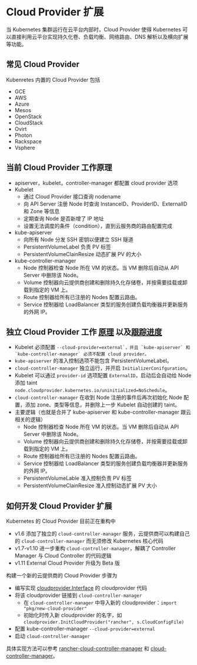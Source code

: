 # Cloud Provider 扩展

当 Kubernetes 集群运行在云平台内部时，Cloud Provider 使得 Kubernetes 可以直接利用云平台实现持久化卷、负载均衡、网络路由、DNS 解析以及横向扩展等功能。

## 常见 Cloud Provider

Kubenretes 内置的 Cloud Provider 包括

- GCE
- AWS
- Azure
- Mesos
- OpenStack
- CloudStack
- Ovirt
- Photon
- Rackspace
- Vsphere

## 当前 Cloud Provider 工作原理

- apiserver，kubelet，controller-manager 都配置 cloud provider 选项
- Kubelet
  - 通过 Cloud Provider 接口查询 nodename
  - 向 API Server 注册 Node 时查询 InstanceID、ProviderID、ExternalID 和 Zone 等信息
  - 定期查询 Node 是否新增了 IP 地址
  - 设置无法调度的条件（condition），直到云服务商的路由配置完成
- kube-apiserver
  - 向所有 Node 分发 SSH 密钥以便建立 SSH 隧道
  - PersistentVolumeLabel 负责 PV 标签
  - PersistentVolumeClainResize 动态扩展 PV 的大小
- kube-controller-manager
  - Node 控制器检查 Node 所在 VM 的状态。当 VM 删除后自动从 API Server 中删除该 Node。
  - Volume 控制器向云提供商创建和删除持久化存储卷，并按需要挂载或卸载到指定的 VM 上。
  - Route 控制器给所有已注册的 Nodes 配置云路由。
  - Service 控制器给 LoadBalancer 类型的服务创建负载均衡器并更新服务的外网 IP。

## 独立 Cloud Provider 工作 [原理](https://kubernetes.io/docs/tasks/administer-cluster/running-cloud-controller/) 以及[跟踪进度](https://github.com/kubernetes/features/issues/88)

- Kubelet 必须配置 ``--cloud-provider=external`，并且 `kube-apiserver` 和 `kube-controller-manager` 必须不配置 cloud provider。``
- `kube-apiserver` 的准入控制选项不能包含 PersistentVolumeLabel。
- `cloud-controller-manager` 独立运行，并开启 `InitializerConifguration`。
- Kubelet 可以通过 `provider-id` 选项配置 `ExternalID`，启动后会自动给 Node 添加 taint `node.cloudprovider.kubernetes.io/uninitialized=NoSchedule`。
- `cloud-controller-manager` 在收到 Node 注册的事件后再次初始化 Node 配置，添加 zone、类型等信息，并删除上一步 Kubelet 自动创建的 taint。
- 主要逻辑（也就是合并了 kube-apiserver 和 kube-controller-manager 跟云相关的逻辑）
  - Node 控制器检查 Node 所在 VM 的状态。当 VM 删除后自动从 API Server 中删除该 Node。
  - Volume 控制器向云提供商创建和删除持久化存储卷，并按需要挂载或卸载到指定的 VM 上。
  - Route 控制器给所有已注册的 Nodes 配置云路由。
  - Service 控制器给 LoadBalancer 类型的服务创建负载均衡器并更新服务的外网 IP。
  - PersistentVolumeLable 准入控制负责 PV 标签
  - PersistentVolumeClainResize 准入控制动态扩展 PV 大小

## 如何开发 Cloud Provider 扩展

Kubernetes 的 Cloud Provider 目前正在重构中

- v1.6 添加了独立的 `cloud-controller-manager` 服务，云提供商可以构建自己的 `cloud-controller-manager` 而无须修改 Kubernetes 核心代码
- v1.7-v1.10 进一步重构 `cloud-controller-manager`，解耦了 Controller Manager 与 Cloud Controller 的代码逻辑
- v1.11 External Cloud Provider 升级为 Beta 版

构建一个新的云提供商的 Cloud Provider 步骤为

- 编写实现 [cloudprovider.Interface](https://github.com/kubernetes/kubernetes/blob/master/pkg/cloudprovider/cloud.go) 的 cloudprovider 代码
- 将该 cloudprovider 链接到 `cloud-controller-manager`
  - 在 `cloud-controller-manager` 中导入新的 cloudprovider：`import "pkg/new-cloud-provider"`
  - 初始化时传入新 cloudprovider 的名字，如 `cloudprovider.InitCloudProvider("rancher", s.CloudConfigFile)`
- 配置 kube-controller-manager `--cloud-provider=external`
- 启动 `cloud-controller-manager`

具体实现方法可以参考 [rancher-cloud-controller-manager](https://github.com/rancher/rancher-cloud-controller-manager) 和 [cloud-controller-manager](https://github.com/kubernetes/kubernetes/blob/master/cmd/cloud-controller-manager/controller-manager.go)。
